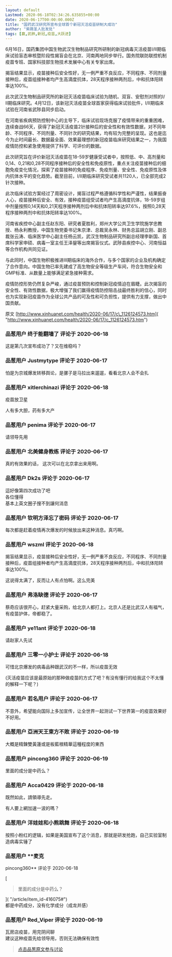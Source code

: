 ```yaml
---
layout: default
Lastmod: 2020-06-18T02:34:26.635855+00:00
date: 2020-06-17T00:00:00.000Z
title: "国药武汉研究所宣布全球首个新冠灭活疫苗研制大成功"
author: "紫薇圣人批发处"
tags: [赢,武肺,新冠,疫苗,大跃进]
---
```


6月16日，国药集团中国生物武汉生物制品研究所研制的新冠病毒灭活疫苗Ⅰ/Ⅱ期临床试验盲态审核暨阶段性揭盲会在北京、河南两地同步举行。国务院联防联控机制疫苗专班、国家科技部生物技术发展中心有关专家出席。  
  
揭盲结果显示，疫苗接种后安全性好，无一例严重不良反应，不同程序、不同剂量接种后，疫苗组接种者均产生高滴度抗体，28天程序接种两剂后，中和抗体阳转率达100%。  
  
此次武汉生物制品研究所的新冠灭活疫苗临床试验为随机、双盲、安慰剂对照的Ⅰ/Ⅱ期临床研究。4月12日，该新冠灭活疫苗全球首家获得临床试验批件，Ⅰ/Ⅱ期临床试验在河南省武陟县同步启动。  
  
在河南省疾病预防控制中心的主导下，临床试验现场克服了疫情带来的重重困难，连续奋战66天，获得了新冠灭活疫苗2针接种后的安全性和有效性数据，对不同年龄、不同程序、不同剂量、不同针次的研究结果，均有较为完整的呈现。这也是迄今为止时间最长、数据最全面、效果最理想的新冠疫苗临床研究结果之一，为我国疫情防控和紧急使用提供了科学、可评价的数据。  
  
此次研究旨在评价新冠灭活疫苗在18-59岁健康受试者中，按照低、中、高剂量和0,14、0,21和0,28不同程序接种后的安全性和免疫原性，重点关注疫苗接种后的细胞免疫变化情况，探索了疫苗接种的免疫程序、免疫剂量、安全性、免疫原性及体内抗体水平的变化趋势。截至目前，Ⅰ/Ⅱ期临床研究受试者共1120人，已全部完成2针次接种。  
  
此次临床试验方案经过了周密设计，揭盲过程严格遵循科学性和严谨性，结果振奋人心，疫苗接种后安全、有效，接种疫苗组受试者均产生高滴度抗体，18-59岁组中剂量按照0,14天和0,21天程序接种两剂后中和抗体阳转率达97.6%，按照0,28天程序接种两剂中和抗体阳转率达100%。  
  
河南省疾控中心副主任赵东阳、研究者夏胜利，郑州大学公共卫生学院施学忠教授、杨永利教授，中国生物党委书记朱京津、总裁吴永林、财务总监胡立刚、副总裁张云涛、临床医学中心副主任杨云凯，武汉生物制品研究所副总经理李新国、首席科学家申硕、病毒一室主任王泽鋆等出席揭盲仪式。武陟县疾控中心、河南恒益等合作机构共同见证。  
  
与此同时，中国生物积极推进Ⅲ期临床的海外合作，与多个国家的企业及机构确定了合作意向。中国生物已率先建成了高生物安全等级生产车间，符合生物安全和GMP标准、从数量上能够满足紧急接种需求。  
  
疫情防控形势仍然复杂严峻，通过疫苗预防和控制新冠疫情迫在眉睫。此次揭盲的安全性、有效性数据，极大增强了我们赢得疫情防控阻击战最终胜利的信心，同时也为实现新冠疫苗作为全球公共产品的可及性和可负担性，提供有力支撑，做出中国贡献。  
  
原文 [http://www.xinhuanet.com/health/2020-06/17/c\_1126124573.htm]( "http://www.xinhuanet.com/health/2020-06/17/c_1126124573.htm")

            
### 品葱用户 **终于能翻墙了** 评论于 2020-06-18
        
这是第几次宣布成功了？又在维稳吗？
        


            
### 品葱用户 **Justmytype** 评论于 2020-06-17
        
怕是为京城爆发转移舆论，是骡子是马拉出来遛遛，看看北京人会不会扎
        


            
### 品葱用户 **xitlerchinazi** 评论于 2020-06-18
        
疫苗放卫星  
  
人有多大胆，药有多大产
        


            
### 品葱用户 **penima** 评论于 2020-06-17
        
请领导先用
        


            
### 品葱用户 **北美健身教练** 评论于 2020-06-17
        
真的有效果的话， 这次可以在北京拿出来用啊。
        


            
### 品葱用户 **Dk2s** 评论于 2020-06-17
        
這好像第四次成功了吧  
各位懂得  
基本上英文圈子搜不到讓何消息
        


            
### 品葱用户 **钦明方泽忘了密码** 评论于 2020-06-17
        
每次都是赶着疫情再次爆发的时候放出来这种消息。真巧啊。
        


            
### 品葱用户 **wszml** 评论于 2020-06-18
        
揭盲结果显示，疫苗接种后安全性好，无一例严重不良反应，不同程序、不同剂量接种后，疫苗组接种者均产生高滴度抗体，28天程序接种两剂后，中和抗体阳转率达100%。  
  
这说得太满了，反而让人有点怕啊。这么完美
        


            
### 品葱用户 **弗洛缺德** 评论于 2020-06-17
        
蔡奇应该很开心，赶紧大量采购，给北京人都打上。北京人还是比武汉人有福气，有疫苗护体，帝都稳了。
        


            
### 品葱用户 **ye11ant** 评论于 2020-06-18
        
请赵家人先试
        


            
### 品葱用户 **三零一小护士** 评论于 2020-06-18
        
可惜北京爆发的病毒品种跟武汉的不一样，所以疫苗无效  
  
(灭活疫苗应该是最原始的那种做疫苗的方式了吧？有没有懂行的给我这个不太懂的解释一下呢？)
        


            
### 品葱用户 **若名用户** 评论于 2020-06-17
        
不意外，希望能向国际上多加宣传，让全世界一起测试一下世界第一的疫苗效果好不好用。
        


            
### 品葱用户 **亞洲天王東方不敗** 评论于 2020-06-19
        
大概是精鍊雙黃蓮或是板藍根精華這種程度的東西
        


            
### 品葱用户 **pincong360** 评论于 2020-06-19
        
里面的成分是中药么？
        


            
### 品葱用户 **Acca0429** 评论于 2020-06-18
        
既然如此，請領導先走。  
  
有人要上網加速一波的嗎？
        


            
### 品葱用户 **洋娃娃和小熊跳舞** 评论于 2020-06-18
        
按照小粉红的逻辑，如果是美国宣布了这个消息，那就是研发抢跑，自己实验室制造病毒实锤了
        


            
### 品葱用户 **麦克 
pincong360** 评论于 2020-06-18
        
[

> 里面的成分是中药么？

]( "/article/item_id-416075#")  
都是中药成分，没有化学成分（成龙并感）
        


            
### 品葱用户 **Red_Viper** 评论于 2020-06-19
        
瓦房店疫苗，用完阴间聊  
建议这种疫苗先给领导用，否则无法确保有效性
        






> [点击品葱原文参与讨论](https://pincong.rocks/article/20524)

